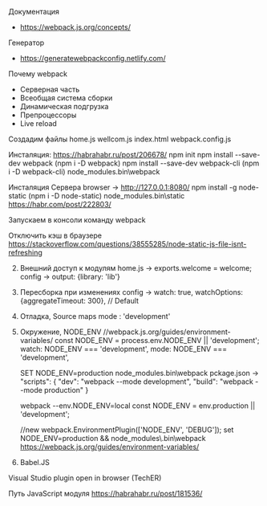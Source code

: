 Документация
 - https://webpack.js.org/concepts/

Генератор
- https://generatewebpackconfig.netlify.com/

Почему webpack
- Серверная часть
- Всеобщая система сборки
- Динамическая подгрузка
- Препроцессоры
- Live reload

Создадим файлы
    home.js
    wellcom.js
    index.html
    webpack.config.js

Инсталяция:
https://habrahabr.ru/post/206678/
    npm init
    npm install --save-dev webpack (npm i -D webpack)
    npm install --save-dev webpack-cli (npm i -D webpack-cli)
    node_modules\.bin\webpack

Инсталяция Сервера
browser -> http://127.0.0.1:8080/
    npm install -g node-static (npm i -D node-static)
    node_modules\.bin\static
    https://habr.com/post/222803/

Запускаем в консоли команду webpack

Отключить кэш в браузере
    https://stackoverflow.com/questions/38555285/node-static-js-file-isnt-refreshing

2) Внешний доступ к модулям
    home.js -> exports.welcome = welcome;
    config -> output: {library: 'lib'}

3) Пересборка при изменениях
    config -> 
    watch: true,
    watchOptions: {aggregateTimeout: 300}, // Default

4) Отладка, Source maps
    mode : 'development'

5) Окружение, NODE_ENV
    //webpack.js.org/guides/environment-variables/
    const NODE_ENV = process.env.NODE_ENV || 'development';
    watch: NODE_ENV === 'development',
    mode: NODE_ENV === 'development',


    SET NODE_ENV=production node_modules\.bin\webpack
    pckage.json ->
    "scripts": {
        "dev": "webpack --mode development",
        "build": "webpack --mode production"
    }
    
    webpack --env.NODE_ENV=local
    const NODE_ENV = env.production || 'development';
    
    //new webpack.EnvironmentPlugin(['NODE_ENV', 'DEBUG']);
    set NODE_ENV=production && node_modules\\.bin\\webpack
    https://webpack.js.org/guides/environment-variables/

6) Babel.JS




Visual Studio plugin
    open in browser (TechER)

Путь JavaScript модуля
    https://habrahabr.ru/post/181536/
    

